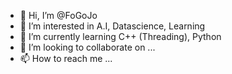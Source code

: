 - 👋 Hi, I’m @FoGoJo
- 👀 I’m interested in A.I, Datascience, Learning
- 🌱 I’m currently learning C++ (Threading), Python
- 💞️ I’m looking to collaborate on ...
- 📫 How to reach me ...

<!---
FoGoJo/FoGoJo is a ✨ special ✨ repository because its `README.md` (this file) appears on your GitHub profile.
You can click the Preview link to take a look at your changes.
--->
